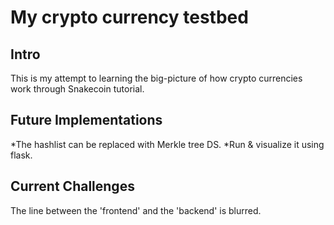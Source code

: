 # My crypto currency testbed
## Intro
This is my attempt to learning the big-picture of how crypto currencies work through Snakecoin tutorial.
## Future Implementations
*The hashlist can be replaced with Merkle tree DS.
*Run & visualize it using flask.
## Current Challenges
The line between the 'frontend' and the 'backend' is blurred.
